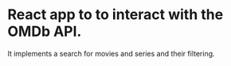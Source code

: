 # React app to to interact with the OMDb API.
It implements a search for movies and series and their filtering.

